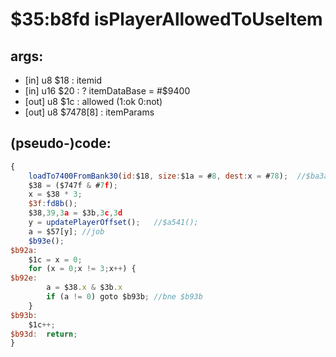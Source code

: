 ﻿
# $35:b8fd isPlayerAllowedToUseItem

<summary></summary>

## args:
+ [in] u8 $18 : itemid
+ [in] u16 $20 : ? itemDataBase = #$9400
+ [out] u8 $1c : allowed (1:ok 0:not)
+ [out] u8 $7478[8] : itemParams
## (pseudo-)code:
```js
{
	loadTo7400FromBank30(id:$18, size:$1a = #8, dest:x = #78);	//$ba3a();
	$38 = ($747f & #7f);
	x = $38 * 3;
	$3f:fd8b();
	$38,39,3a = $3b,3c,3d
	y = updatePlayerOffset();	//$a541();
	a = $57[y];	//job
	$b93e();
$b92a:
	$1c = x = 0;
	for (x = 0;x != 3;x++) {
$b92e:
		a = $38.x & $3b.x
		if (a != 0) goto $b93b;	//bne $b93b 
	}
$b93b:
	$1c++;
$b93d:	return;
}
```



